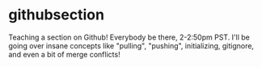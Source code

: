 # githubsection
Teaching a section on Github! Everybody be there, 2-2:50pm PST. I'll be going over insane concepts like "pulling", "pushing", initializing, gitignore, and even a bit of merge conflicts!
